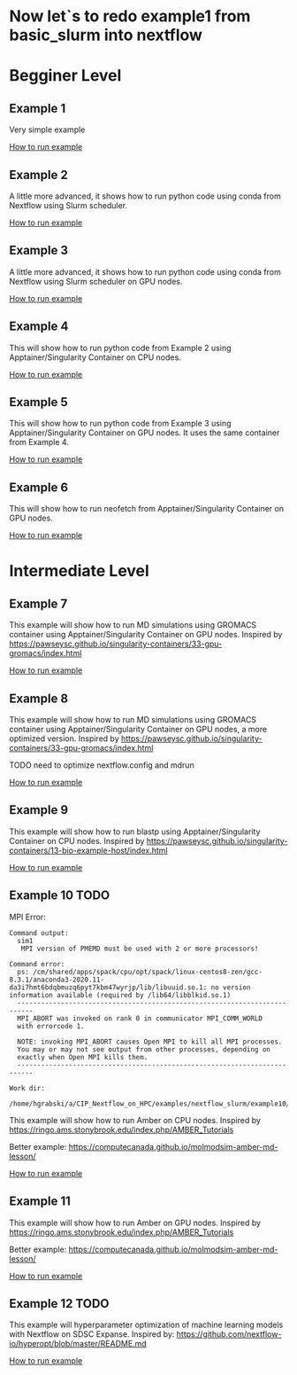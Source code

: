 # Now let`s to redo example1 from basic_slurm into nextflow


# Begginer Level

## Example 1 

Very simple example

[How to run example](./example1/README.md)


## Example 2

A little more advanced, it shows how to run python code using conda from Nextflow using Slurm scheduler.

[How to run example](./example2/README.md)


## Example 3

A little more advanced, it shows how to run python code using conda from Nextflow using Slurm scheduler on GPU nodes.

[How to run example](./example3/README.md)

## Example 4

This will show how to run python code from Example 2 using Apptainer/Singularity Container on CPU nodes.

[How to run example](./example4/README.md)



## Example 5

This will show how to run python code from Example 3 using Apptainer/Singularity Container on GPU nodes.
It uses the same container from Example 4.

[How to run example](./example5/README.md)




## Example 6

This will show how to run neofetch from Apptainer/Singularity Container on GPU nodes.

[How to run example](./example6/README.md)



# Intermediate Level


## Example 7
This example will show how to run MD simulations using GROMACS container using  Apptainer/Singularity Container on GPU nodes.
Inspired by https://pawseysc.github.io/singularity-containers/33-gpu-gromacs/index.html


[How to run example](./example7/README.md)


## Example 8
This example will show how to run MD simulations using GROMACS container using  Apptainer/Singularity Container on GPU nodes, a more optimized version.
Inspired by https://pawseysc.github.io/singularity-containers/33-gpu-gromacs/index.html

TODO need to optimize nextflow.config and mdrun

[How to run example](./example8/README.md)




## Example 9

This example will show how to run blastp  using  Apptainer/Singularity Container on CPU nodes.
Inspired by https://pawseysc.github.io/singularity-containers/13-bio-example-host/index.html

[How to run example](./example9/README.md)


## Example 10 TODO 

MPI Error:
```
Command output:
  sim1
   MPI version of PMEMD must be used with 2 or more processors!

Command error:
  ps: /cm/shared/apps/spack/cpu/opt/spack/linux-centos8-zen/gcc-8.3.1/anaconda3-2020.11-da3i7hmt6bdqbmuzq6pyt7kbm47wyrjp/lib/libuuid.so.1: no version information available (required by /lib64/libblkid.so.1)
  --------------------------------------------------------------------------
  MPI_ABORT was invoked on rank 0 in communicator MPI_COMM_WORLD
  with errorcode 1.
  
  NOTE: invoking MPI_ABORT causes Open MPI to kill all MPI processes.
  You may or may not see output from other processes, depending on
  exactly when Open MPI kills them.
  --------------------------------------------------------------------------

Work dir:
  /home/hgrabski/a/CIP_Nextflow_on_HPC/examples/nextflow_slurm/example10/work/28/a6f462f15488df1351834802802e9e
```

This example will show how to run Amber on  CPU nodes.
Inspired by https://ringo.ams.stonybrook.edu/index.php/AMBER_Tutorials

Better example: https://computecanada.github.io/molmodsim-amber-md-lesson/ 

[How to run example](./example10/README.md)




## Example 11


This example will show how to run Amber on  GPU nodes.
Inspired by https://ringo.ams.stonybrook.edu/index.php/AMBER_Tutorials

Better example: https://computecanada.github.io/molmodsim-amber-md-lesson/ 

[How to run example](./example11/README.md)



## Example 12 TODO


This example will  hyperparameter optimization of machine learning models with Nextflow on SDSC Expanse.
Inspired by: https://github.com/nextflow-io/hyperopt/blob/master/README.md

[How to run example](./example12/README.md)